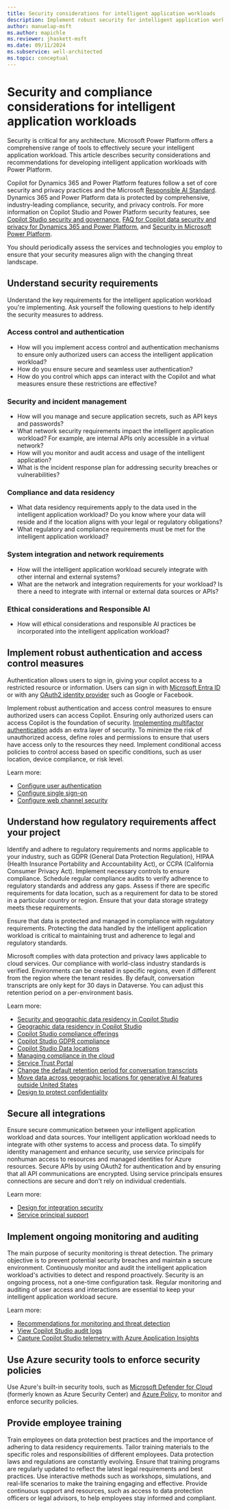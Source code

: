 ```yaml
---
title: Security considerations for intelligent application workloads
description: Implement robust security for intelligent application workloads, ensuring compliance and proactive threat detection.
author: manuelap-msft
ms.author: mapichle
ms.reviewer: jhaskett-msft
ms.date: 09/11/2024
ms.subservice: well-architected
ms.topic: conceptual
---
```


# Security and compliance considerations for intelligent application workloads

Security is critical for any architecture. Microsoft Power Platform offers a comprehensive range of tools to effectively secure your intelligent application workload. This article describes security considerations and recommendations for developing intelligent application workloads with Power Platform.

Copilot for Dynamics 365 and Power Platform features follow a set of core security and privacy practices and the Microsoft [Responsible AI Standard](https://www.microsoft.com/ai/principles-and-approach). Dynamics 365 and Power Platform data is protected by comprehensive, industry-leading compliance, security, and privacy controls. For more information on Copilot Studio and Power Platform security features, see [Copilot Studio security and governance](/microsoft-copilot-studio/security-and-governance), [FAQ for Copilot data security and privacy for Dynamics 365 and Power Platform](/power-platform/faqs-copilot-data-security-privacy), and [Security in Microsoft Power Platform](/power-platform/admin/security/overview).

You should periodically assess the services and technologies you employ to ensure that your security measures align with the changing threat landscape.

## Understand security requirements

Understand the key requirements for the intelligent application workload you're implementing. Ask yourself the following questions to help identify the security measures to address.

### Access control and authentication

- How will you implement access control and authentication mechanisms to ensure only authorized users can access the intelligent application workload?
- How do you ensure secure and seamless user authentication?
- How do you control which apps can interact with the Copilot and what measures ensure these restrictions are effective?
 
### Security and incident management

- How will you manage and secure application secrets, such as API keys and passwords?
- What network security requirements impact the intelligent application workload? For example, are internal APIs only accessible in a virtual network?
- How will you monitor and audit access and usage of the intelligent application?
- What is the incident response plan for addressing security breaches or vulnerabilities?
 
### Compliance and data residency

- What data residency requirements apply to the data used in the intelligent application workload? Do you know where your data will reside and if the location aligns with your legal or regulatory obligations?
- What regulatory and compliance requirements must be met for the intelligent application workload?
 
### System integration and network requirements

- How will the intelligent application workload securely integrate with other internal and external systems?
- What are the network and integration requirements for your workload? Is there a need to integrate with internal or external data sources or APIs?

### Ethical considerations and Responsible AI

- How will ethical considerations and responsible AI practices be incorporated into the intelligent application workload?

## Implement robust authentication and access control measures

Authentication allows users to sign in, giving your copilot access to a restricted resource or information. Users can sign in with [Microsoft Entra ID](/microsoft-copilot-studio/configuration-authentication-azure-ad) or with any [OAuth2 identity provider](/azure/active-directory/develop/v2-oauth2-auth-code-flow) such as Google or Facebook.

Implement robust authentication and access control measures to ensure authorized users can access Copilot. Ensuring only authorized users can access Copilot is the foundation of security. [Implementing multifactor authentication](/entra/identity/authentication/concept-mfa-howitworks) adds an extra layer of security. To minimize the risk of unauthorized access, define roles and permissions to ensure that users have access only to the resources they need. Implement conditional access policies to control access based on specific conditions, such as user location, device compliance, or risk level.
 
Learn more:

- [Configure user authentication](/microsoft-copilot-studio/configuration-authentication-azure-ad)
- [Configure single sign-on](/microsoft-copilot-studio/configure-sso?tabs=webApp)
- [Configure web channel security](/microsoft-copilot-studio/configure-web-security)

## Understand how regulatory requirements affect your project

Identify and adhere to regulatory requirements and norms applicable to your industry, such as GDPR (General Data Protection Regulation), HIPAA (Health Insurance Portability and Accountability Act), or CCPA (California Consumer Privacy Act). Implement necessary controls to ensure compliance. Schedule regular compliance audits to verify adherence to regulatory standards and address any gaps. Assess if there are specific requirements for data location, such as a requirement for data to be stored in a particular country or region. Ensure that your data storage strategy meets these requirements. 

Ensure that data is protected and managed in compliance with regulatory requirements. Protecting the data handled by the intelligent application workload is critical to maintaining trust and adherence to legal and regulatory standards.

Microsoft complies with data protection and privacy laws applicable to cloud services. Our compliance with world-class industry standards is verified. Environments can be created in specific regions, even if different from the region where the tenant resides. By default, conversation transcripts are only kept for 30 days in Dataverse. You can adjust this retention period on a per-environment basis.

Learn more:

- [Security and geographic data residency in Copilot Studio](/microsoft-copilot-studio/geo-data-residency-security)
- [Geographic data residency in Copilot Studio](/microsoft-copilot-studio/geo-data-residency)
- [Copilot Studio compliance offerings](/microsoft-copilot-studio/admin-certification)
- [Copilot Studio GDPR compliance](/microsoft-copilot-studio/personal-data-summary)
- [Copilot Studio Data locations](/microsoft-copilot-studio/data-location?tabs=web)
- [Managing compliance in the cloud](https://www.microsoft.com/trust-center/compliance/compliance-overview)
- [Service Trust Portal](https://servicetrust.microsoft.com/ViewPage/HomePageVNext)
- [Change the default retention period for conversation transcripts](/microsoft-copilot-studio/analytics-sessions-transcripts#change-the-default-retention-period)
- [Move data across geographic locations for generative AI features outside United States](/microsoft-copilot-studio/manage-data-movement-outside-us)
- [Design to protect confidentiality](/power-platform/well-architected/security/principles#design-to-protect-confidentiality)

## Secure all integrations

Ensure secure communication between your intelligent application workload and data sources. Your intelligent application workload needs to integrate with other systems to access and process data. To simplify identity management and enhance security, use service principals for nonhuman access to resources and managed identities for Azure resources. Secure APIs by using OAuth2 for authentication and by ensuring that all API communications are encrypted. Using service principals ensures connections are secure and don't rely on individual credentials.

Learn more:

- [Design for integration security](/power-platform/well-architected/security/principles#design-for-integration-security)
- [Service principal support](/power-automate/service-principal-support)

## Implement ongoing monitoring and auditing

The main purpose of security monitoring is threat detection. The primary objective is to prevent potential security breaches and maintain a secure environment. Continuously monitor and audit the intelligent application workload's activities to detect and respond proactively. Security is an ongoing process, not a one-time configuration task. Regular monitoring and auditing of user access and interactions are essential to keep your intelligent application workload secure.

Learn more:

- [Recommendations for monitoring and threat detection](/power-platform/well-architected/security/monitor-threats)
- [View Copilot Studio audit logs](/microsoft-copilot-studio/admin-logging-copilot-studio)
- [Capture Copilot Studio telemetry with Azure Application Insights](/microsoft-copilot-studio/advanced-bot-framework-composer-capture-telemetry?tabs=webApp)

## Use Azure security tools to enforce security policies

Use Azure's built-in security tools, such as [Microsoft Defender for Cloud](/azure/defender-for-cloud/) (formerly known as Azure Security Center) and [Azure Policy](/azure/governance/policy/overview), to monitor and enforce security policies.

## Provide employee training

Train employees on data protection best practices and the importance of adhering to data residency requirements. Tailor training materials to the specific roles and responsibilities of different employees. Data protection laws and regulations are constantly evolving. Ensure that training programs are regularly updated to reflect the latest legal requirements and best practices. Use interactive methods such as workshops, simulations, and real-life scenarios to make the training engaging and effective. Provide continuous support and resources, such as access to data protection officers or legal advisors, to help employees stay informed and compliant. 
